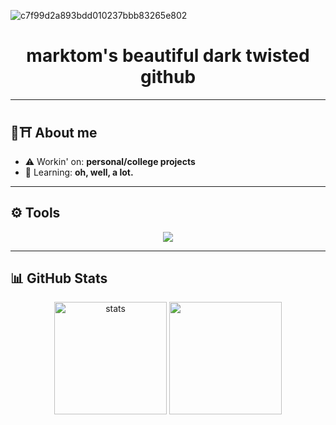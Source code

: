 ![c7f99d2a893bdd010237bbb83265e802](https://github.com/user-attachments/assets/19339951-3043-42f2-a58a-f0250c949b9a)

<!-- Capa -->

<!-- Título -->
<h1 align="center"> marktom's beautiful dark twisted github </h1>


---

## 👺⛩️ About me
- ⚠️ Workin' on: **personal/college projects**
- 🌱 Learning: **oh, well, a lot.**

---

## ⚙️ Tools
<p align="center">
  <img src="https://skillicons.dev/icons?i=js,react,java,c,html,css" />
</p>

---

## 📊 GitHub Stats
<p align="center">
  <img src="https://github-readme-stats.vercel.app/api?username=marktom&show_icons=true&theme=radical" alt="stats" height="180em"/>
  <img src="https://github-readme-stats.vercel.app/api/top-langs/?username=marktom&layout=compact&theme=radical" height="180em"/>
</p>


